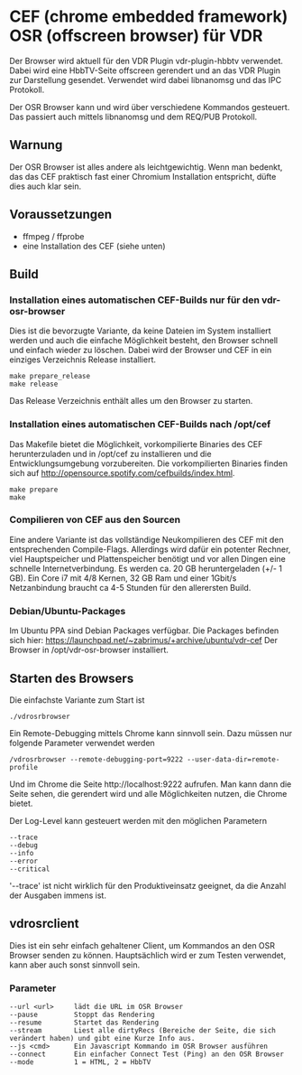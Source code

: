 # CEF (chrome embedded framework) OSR (offscreen browser) für VDR
Der Browser wird aktuell für den VDR Plugin vdr-plugin-hbbtv verwendet. Dabei wird eine HbbTV-Seite offscreen gerendert 
und an das VDR Plugin zur Darstellung gesendet. Verwendet wird dabei libnanomsg und das IPC Protokoll.

Der OSR Browser kann und wird über verschiedene Kommandos gesteuert. Das passiert auch mittels libnanomsg und dem REQ/PUB Protokoll.

## Warnung
Der OSR Browser ist alles andere als leichtgewichtig. Wenn man bedenkt, das das CEF praktisch fast
einer Chromium Installation entspricht, düfte dies auch klar sein.

## Voraussetzungen
- ffmpeg / ffprobe
- eine Installation des CEF (siehe unten)

## Build

### Installation eines automatischen CEF-Builds nur für den vdr-osr-browser
Dies ist die bevorzugte Variante, da keine Dateien im System installiert werden und 
auch die einfache Möglichkeit besteht, den Browser schnell und einfach wieder zu löschen.
Dabei wird der Browser und CEF in ein einziges Verzeichnis Release installiert.
```
make prepare_release
make release
```
Das Release Verzeichnis enthält alles um den Browser zu starten.

### Installation eines automatischen CEF-Builds nach /opt/cef  
Das Makefile bietet die Möglichkeit, vorkompilierte Binaries des CEF herunterzuladen und in /opt/cef zu installieren
und die Entwicklungsumgebung vorzubereiten. 
Die vorkompilierten Binaries finden sich auf http://opensource.spotify.com/cefbuilds/index.html.
```
make prepare
make
```

### Compilieren von CEF aus den Sourcen
Eine andere Variante ist das vollständige Neukompilieren des CEF mit den entsprechenden Compile-Flags. Allerdings
wird dafür ein potenter Rechner, viel Hauptspeicher und Plattenspeicher benötigt und vor allen Dingen eine schnelle 
Internetverbindung. Es werden ca. 20 GB heruntergeladen (+/- 1 GB). Ein Core i7 mit 4/8 Kernen, 32 GB Ram und einer 
1Gbit/s Netzanbindung braucht ca 4-5 Stunden für den allerersten Build.

### Debian/Ubuntu-Packages
Im Ubuntu PPA sind Debian Packages verfügbar. Die Packages befinden sich hier:
https://launchpad.net/~zabrimus/+archive/ubuntu/vdr-cef
Der Browser in /opt/vdr-osr-browser installiert.

## Starten des Browsers
Die einfachste Variante zum Start ist
```
./vdrosrbrowser
```

Ein Remote-Debugging mittels Chrome kann sinnvoll sein. Dazu müssen nur folgende Parameter verwendet werden
```
/vdrosrbrowser --remote-debugging-port=9222 --user-data-dir=remote-profile
```
Und im Chrome die Seite http://localhost:9222 aufrufen. Man kann dann die Seite sehen, die gerendert wird und alle
Möglichkeiten nutzen, die Chrome bietet.

Der Log-Level kann gesteuert werden mit den möglichen Parametern
```
--trace
--debug
--info
--error
--critical
```
'--trace' ist nicht wirklich für den Produktiveinsatz geeignet, da die Anzahl der Ausgaben immens ist. 

## vdrosrclient
Dies ist ein sehr einfach gehaltener Client, um Kommandos an den OSR Browser senden zu können. Hauptsächlich wird
er zum Testen verwendet, kann aber auch sonst sinnvoll sein.

### Parameter
```
--url <url>     lädt die URL im OSR Browser
--pause         Stoppt das Rendering
--resume        Startet das Rendering
--stream        Liest alle dirtyRecs (Bereiche der Seite, die sich verändert haben) und gibt eine Kurze Info aus.
--js <cmd>      Ein Javascript Kommando im OSR Browser ausführen
--connect       Ein einfacher Connect Test (Ping) an den OSR Browser
--mode          1 = HTML, 2 = HbbTV
```

